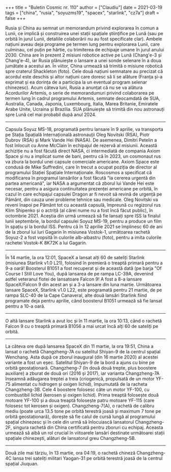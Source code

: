 +++
title = "Buletin Cosmic nr. 110"
author = ["Claudiu"]
date = 2021-03-19
tags = ["china", "rusia", "soyuzms19", "spacex", "starlink", "cz7a"]
draft = false
+++

Rusia și China au semnat un memorandum privind explorarea în comun a Lunii, ce implică și construirea unei stații spațiale științifice pe Lună (sau pe orbită în jurul Lunii, detaliile colaborării nu au fost specificate clar). Ambele națiuni aveau deja programe pe termen lung pentru explorarea Lunii, care culminau, cel puțin pe hârtie, cu trimiterea de echipaje umane în jurul anului 2030. China are în prezent 2 misiuni robotice active pe Lună (Chang'e-3 și Chang'e-4), iar Rusia plănuiește o lansare a unei sonde selenare în a doua jumătate a acestui an. În viitor, China urmează să trimită o misiune robotică spre craterul Shackleton (foto). Cele două națiuni semnatare au precizat că acordul este deschis și altor națiuni care doresc să li se alăture (Franța și-a exprimat și ea dorința de a participa la un eventual program selenar chinezesc). Acum câteva luni, Rusia a anunțat că nu se va alătura Acordurilor Artemis, o serie de memorandumuri privind colaborarea pe termen lung în cadrul programului Artemis, semnate deocamdată de SUA, Australia, Canada, Japonia, Luxembourg, Italia, Marea Britanie, Emiratele Arabe Unite, Ucraina și Brazilia. SUA plănuiește să trimită din nou astronauți spre Lună cel mai probabil după anul 2024.

---

Capsula Soyuz MS-18, programată pentru lansare în 9 aprilie, va transporta pe Stația Spațială Internațională astronauții  Oleg Novitski (RSA), Piotr Dubrov (RSA) și  Mark Vande Hei (NASA). De asemenea, Dimitri Petelin a fost înlocuit cu Anne McClain în echipajul de rezervă al misiunii. Această achiziție nu a fost făcută direct NASA, ci intermediată de compania Axiom Space și nu a implicat sume de bani, pentru că în 2023, un cosmonaut rus va zbura la bordul unei capsule comerciale americane. Axiom Space este condusă de Mike Suffredini, care în trecut a ocupat poziția de director al programului Stației Spațiale Internaționale. Roscosmos a specificat că modificarea în programul lansărilor a fost făcută "la cererea urgentă din partea americană", iar NASA a argumentat că zborul lui Vande Hei este necesar, pentru a asigura continuitatea prezenței americane pe orbită, în cazul în care echipajul capsulei Dragon ar fi nevoit să revină de urgență pe Pământ, din cauza unei probleme tehnice sau medicale. Oleg Novitski va reveni înapoi pe Pământ tot cu această capsulă, împreună cu regizorul rus Klim Shipenko și o actriță (al cărei nume nu a fost încă făcut public), în octombrie 2021. Aceștia din urmă urmează să fie lansați spre ISS la finalul lunii septembrie, la bordul capsulei Soyuz MS-19, pentru a produce un film în spațiu și la bordul ISS. Pentru că în 12 aprilie 2021 se împlinesc 60 de ani de la zborul lui Iuri Gagarin în misiunea Vostok-1, următoarea rachetă Soyuz-2 a fost vopsită în culorile alb-albastru (foto), pentru a imita culorile rachetei Vostok-K 8K72K a lui Gagarin.

---

În 14 martie, la ora 12:01, SpaceX a lansat alți 60 de sateliți Starlink (misiunea Starlink v1.0 L21), folosind în premieră o treaptă primară pentru a 9-a oară! Boosterul B1051 a fost recuperat și de această dată (pe barja "Of Course I Still Love You), după lansarea de pe rampa LC-39A, devenind astfel veteranul flotei de lansatoare Falcon 9! A fost a 8-a lansare SpaceX/Falcon 9 din acest an și a 3-a lansare din luna martie. Următoarea lansare SpaceX, Starlink v1.0 L22, este programată pentru 21 martie, de pe rampa SLC-40 de la Cape Canaveral, alte două lansări Starlink fiind programate deja pentru aprilie, când boosterul B1051 urmează să fie lansat pentru a 10-a oară.

---

O altă lansare Starlink a avut loc și în 11 martie, la ora 10:13, când o rachetă Falcon 9 cu o treaptă primară B1056 a mai urcat încă alți 60 de sateliți pe orbită.

---

La câteva ore după lansarea SpaceX din 11 martie, la ora 19:51, China a lansat o rachetă Changzheng-7A cu satelitul Shiyan-9 de la centrul spațial Wenchang. Asta după ce zborul inaugural (din 16 martie 2020) al acestei variante a fost un eșec. Satelitul Shiyan-9 de la bord a ajuns cu bine pe orbită geostaționară.
Changzheng-7 (în două două trepte, plus boostere auxiliare) a zburat de două ori (2016 și 2017), iar varianta Changzheng-7A înseamnă adăugarea treptei a treia (criogenică, propulsată de un motor YF-75 alimentat cu hidrogen și oxigen lichid), împumutată de la racheta Changzheng-3B. Cele 4 boostere folosesc câte un motor YF-100, cu combustibil lichid (kerosen și oxigen lichid). Prima treaptă folosește două motoare YF-100 și a doua treaptă folosește patru motoare YF-115 (care folosesc tot kerosen și oxigen). Changzheng-7(A), o rachetă de calibru mediu (poate urca 13.5 tone pe orbită terestră joasă și maximum 7 tone pe orbită geostaționară), dorește să fie calul de cursă lungă al programului spațial chinezesc și în cele din urmă să înlocuiască lansatorul Changzheng-2F, singura rachetă din China certificată pentru zboruri cu echipaj. Aceasta urmează să aibă un rol crucial în viitoarele lansări destinate următoarei stații spațiale chinezești, alături de lansatorul greu Changzheng-5B.

---

Două zile mai târziu, în 13 martie, ora 04:19, o rachetă chineză Changzheng-4C lansa trei sateliți militari Yaogan-31 pe orbită terestră joasă de la centrul spațial Jiuquan.
